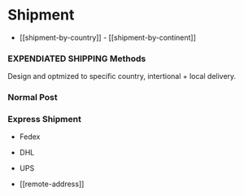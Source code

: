 
# Shipment 

- [[shipment-by-country]] - [[shipment-by-continent]]



### EXPENDIATED SHIPPING Methods
Design and optmized to specific country, intertional + local delivery.

### Normal Post 

### Express Shipment 

- Fedex
- DHL
- UPS

- [[remote-address]]